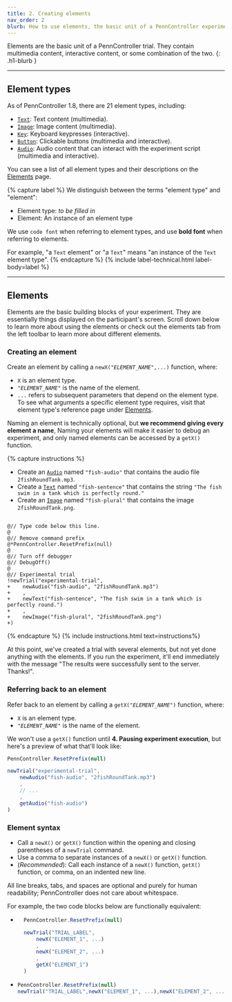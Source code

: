```yaml
---
title: 2. Creating elements
nav_order: 2
blurb: How to use elements, the basic unit of a PennController experiment.
---
```


Elements are the basic unit of a PennController trial. They contain multimedia content, interactive content, or some combination of the two.
{: .h1-blurb }

---

## Element types

As of PennController 1.8, there are 21 element types, including: 

+ [`Text`]({{site.baseurl}}/text): Text content (multimedia).
+ [`Image`]({{site.baseurl}}/image): Image content (multimedia).
+ [`Key`]({{site.baseurl}}/key): Keyboard keypresses (interactive).
+ [`Button`]({{site.baseurl}}/button): Clickable buttons (multimedia and interactive).
+ [`Audio`]({{site.baseurl}}/audio): Audio content that can interact with the experiment script (multimedia and interactive).

You can see a list of all element types and their descriptions on the [Elements]({{site.baseurl}}/elements) page.

{% capture label %}
We distinguish between the terms "element type" and "element":
+ Element type: *to be filled in*
+ Element: An instance of an element type

We use `code font` when referring to element types, and use **bold font** when referring to elements. 

For example, "a `Text` element" or "a `Text`" means "an instance of the `Text` element type".
{% endcapture %}
{% include label-technical.html label-body=label %}

---

## Elements

Elements are the basic building blocks of your experiment. They are essentially things displayed on the participant's screen. Scroll down below to learn more about using the elements or check out the elements tab from the left toolbar to learn more about different elements.
### Creating an element

Create an element by calling a <code>newX("<var>ELEMENT_NAME</var>",...)</code> function, where:

+ `X` is an element type.
+ <code>"<var>ELEMENT_NAME</var>"</code> is the name of the element.
+ `...` refers to subsequent parameters that depend on the element type. To see what arguments a specific element type requires, visit that element type's reference page under [Elements]({{site.baseurl}}/elements).

Naming an element is technically optional, but **we recommend giving every element a name**,  Naming your elements will make it easier to debug an experiment, and only named elements can be accessed by a `getX()` function.

{% capture instructions %}

+ Create an [`Audio`]({{site.baseurl}}/audio) named `"fish-audio"` that contains the audio file `2fishRoundTank.mp3`.
+ Create a [`Text`]({{site.baseurl}}/text) named `"fish-sentence"` that contains the string `"The fish swim in a tank which is perfectly round."`
+ Create an [`Image`]({{site.baseurl}}/image) named `"fish-plural"` that contains the image `2fishRoundTank.png`.

<pre><code class="language-diff-javascript diff-highlight"> 
@// Type code below this line.
@
@// Remove command prefix
@*PennController.ResetPrefix(null)
@
@// Turn off debugger
@// DebugOff()
@
@// Experimental trial
!newTrial("experimental-trial",
+    newAudio("fish-audio", "2fishRoundTank.mp3")
+    ,
+    newText("fish-sentence", "The fish swim in a tank which is perfectly round.")
+    ,
+    newImage("fish-plural", "2fishRoundTank.png")
+)
</code></pre>
{% endcapture %}
{% include instructions.html text=instructions%}

At this point, we've created a trial with several elements, but not yet done anything with the elements. If you run the experiment, it'll end immediately with the message "The results were successfully sent to the server. Thanks!".

### Referring back to an element

Refer back to an element by calling a <code>getX("<var>ELEMENT_NAME</var>")</code> function, where:

+ `X` is an element type.
+ <code>"<var>ELEMENT_NAME</var>"</code> is the name of the element.

We won't use a `getX()` function until **4. Pausing experiment execution**, but here's a preview of what that'll look like:

```javascript
PennController.ResetPrefix(null)

newTrial("experimental-trial",
    newAudio("fish-audio", "2fishRoundTank.mp3")
    ,
    // ...
    ,
    getAudio("fish-audio")
)
```

### Element syntax

+ Call a `newX()` or `getX()` function within the opening and closing parentheses of a `newTrial` command. 
+ Use a comma to separate instances of a `newX()` or `getX()` function.
+ (*Recommended*): Call each instance of a `newX()` function, `getX()` function, or comma, on an indented new line.

All line breaks, tabs, and spaces are optional and purely for human readability; PennController does not care about whitespace.

For example, the two code blocks below are functionally equivalent:

+ ```javascript
    PennController.ResetPrefix(null)

    newTrial("TRIAL_LABEL",
        newX("ELEMENT_1", ...)
        ,
        newX("ELEMENT_2", ...)
        ,
        getX("ELEMENT_1")
    )
    ```
+   ```javascript
    PennController.ResetPrefix(null)
    newTrial("TRIAL_LABEL",newX("ELEMENT_1", ...),newX("ELEMENT_2", ...),getX("ELEMENT_1"))
    ```
